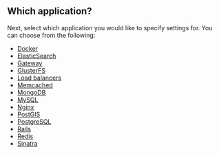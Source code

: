 <!-- post: -->


## Which application?

Next, select which application you would like to specify settings for. You can choose from the following:

*   [Docker](#docker)
*   [ElasticSearch](#elastic)
*   [Gateway](#gluster)
*   [GlusterFS](#gluster)
*   [Load balancers](#load_balancer)
*   [Memcached](#memcached)
*   [MongoDB](#mongo)
*   [MySQL](#mysql)
*   [Nginx](#nginx)
*   [PostGIS](#postgis)
*   [PostgreSQL](#postgresql)
*   [Rails](#rails)
*   [Redis](#redis)
*   [Sinatra](#sinatra)

